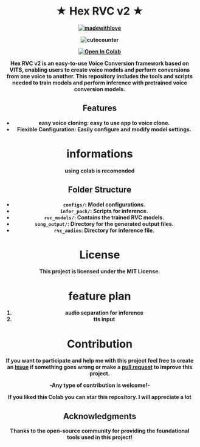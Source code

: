 <h1 align="center"><b> ★ Hex RVC v2 ★ <b></h1>
  
<div align="center">

[![madewithlove](https://img.shields.io/badge/made_with-%E2%9D%A4-red?style=for-the-badge&labelColor=orange)](https://github.com/Eddycrack864/UVR5-NO-UI)

![cutecounter](https://count.nett.moe/get/uvr5_no_ui_colab/img?theme=rule34)

[![Open In Colab](https://img.shields.io/badge/Colab-F9AB00?style=for-the-badge&logo=googlecolab&color=525252)](https://colab.research.google.com/github/kindahex/hex-rvc-v2/blob/main/Hex_RVC_v2.ipynb)

**Hex RVC v2** is an easy-to-use Voice Conversion framework based on VITS, enabling users to create voice models and perform conversions from one voice to another. This repository includes the tools and scripts needed to train models and perform inference with pretrained voice conversion models.

## Features

- **easy voice cloning**: easy to use app to voice clone.
- **Flexible Configuration**: Easily configure and modify model settings.
  
# informations


using colab is recomended


## Folder Structure

- `configs/`: Model configurations.
- `infer_pack/`: Scripts for inference.
- `rvc_models/`: Contains the trained RVC models.
- `song_output/`: Directory for the generated output files.
- `rvc_audios`: Directory for inference file.

# License
This project is licensed under the MIT License.


# feature plan

1. audio separation for inference
2. tts input

# Contribution
If you want to participate and help me with this project feel free to create an [issue](https://github.com/kindahex/hex-rvc-v2/issues) if something goes wrong or make a [pull request](https://github.com/kindahex/hex-rvc-v2/pulls) to improve this project.

**-Any type of contribution is welcome!-**

If you liked this Colab you can star this repository. I will appreciate a lot

## Acknowledgments
Thanks to the open-source community for providing the foundational tools used in this project!


